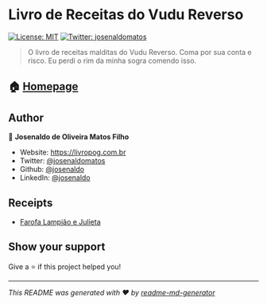 # Livro de Receitas do Vudu Reverso

[![License: MIT](https://img.shields.io/badge/License-MIT-yellow.svg)](LICENSE)
[![Twitter: josenaldomatos](https://img.shields.io/twitter/follow/josenaldomatos.svg?style=social)](https://twitter.com/josenaldomatos)

> O livro de receitas malditas do Vudu Reverso. Coma por sua conta e risco. Eu perdi o rim da minha sogra comendo isso.

## 🏠 [Homepage](https://livropog.com.br)

## Author

👤 **Josenaldo de Oliveira Matos Filho**

- Website: https://livropog.com.br
- Twitter: [@josenaldomatos](https://twitter.com/josenaldomatos)
- Github: [@josenaldo](https://github.com/josenaldo)
- LinkedIn: [@josenaldo](https://linkedin.com/in/josenaldo)

## Receipts

- [Farofa Lampião e Julieta](farofa-lampiao-e-julieta.md)

## Show your support

Give a ⭐️ if this project helped you!

***
_This README was generated with ❤️ by [readme-md-generator](https://github.com/kefranabg/readme-md-generator)_
